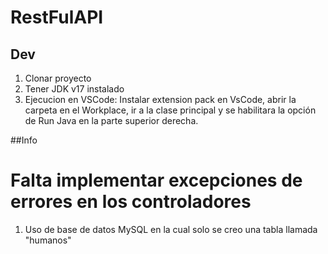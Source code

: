 # RestFulAPI

## Dev

1. Clonar proyecto
2. Tener JDK v17 instalado
3. Ejecucion en VSCode: Instalar extension pack en VsCode, abrir la carpeta en el Workplace, ir a la clase principal y se habilitara la opción de Run Java en la parte superior derecha.

##Info

# Falta implementar excepciones de errores en los controladores
1. Uso de base de datos MySQL en la cual solo se creo una tabla llamada "humanos"